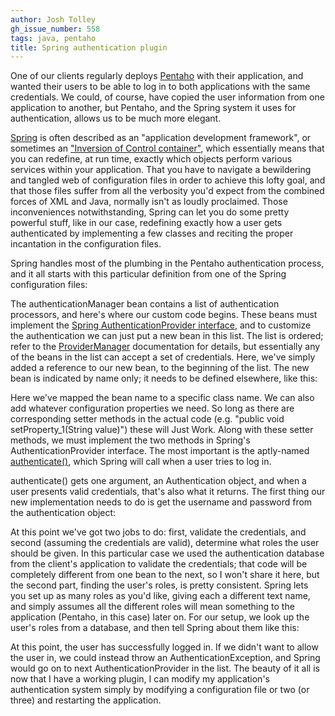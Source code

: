 ```yaml
---
author: Josh Tolley
gh_issue_number: 558
tags: java, pentaho
title: Spring authentication plugin
---
```


One of our clients regularly deploys [Pentaho](http://www.pentaho.com/) with their application, and wanted their users to be able to log in to both applications with the same credentials. We could, of course, have copied the user information from one application to another, but Pentaho, and the Spring system it uses for authentication, allows us to be much more elegant.

[Spring](http://www.springsource.org/) is often described as an "application development framework", or sometimes an ["Inversion of Control container"](http://en.wikipedia.org/wiki/Spring_Framework), which essentially means that you can redefine, at run time, exactly which objects perform various services within your application. That you have to navigate a bewildering and tangled web of configuration files in order to achieve this lofty goal, and that those files suffer from all the verbosity you'd expect from the combined forces of XML and Java, normally isn't as loudly proclaimed. Those inconveniences notwithstanding, Spring can let you do some pretty powerful stuff, like in our case, redefining exactly how a user gets authenticated by implementing a few classes and reciting the proper incantation in the configuration files.

Spring handles most of the plumbing in the Pentaho authentication process, and it all starts with this particular definition from one of the Spring configuration files:

<script src="https://gist.github.com/1902255.js"> </script>

The authenticationManager bean contains a list of authentication processors, and here's where our custom code begins. These beans must implement the [Spring AuthenticationProvider interface](http://static.springsource.org/spring-security/site/docs/3.1.x/apidocs/org/springframework/security/authentication/AuthenticationProvider.html), and to customize the authentication we can just put a new bean in this list. The list is ordered; refer to the [ProviderManager](http://static.springsource.org/spring-security/site/docs/3.1.x/apidocs/org/springframework/security/authentication/ProviderManager.html) documentation for details, but essentially any of the beans in the list can accept a set of credentials. Here, we've simply added a reference to our new bean, to the beginning of the list. The new bean is indicated by name only; it needs to be defined elsewhere, like this:

<script src="https://gist.github.com/1902423.js"> </script>

Here we've mapped the bean name to a specific class name. We can also add whatever configuration properties we need. So long as there are corresponding setter methods in the actual code (e.g. "public void setProperty_1(String value)") these will Just Work. Along with these setter methods, we must implement the two methods in Spring's AuthenticationProvider interface. The most important is the aptly-named [authenticate()](http://static.springsource.org/spring-security/site/docs/3.1.x/apidocs/org/springframework/security/authentication/AuthenticationProvider.html#authenticate(org.springframework.security.core.Authentication)), which Spring will call when a user tries to log in.

authenticate() gets one argument, an Authentication object, and when a user presents valid credentials, that's also what it returns. The first thing our new implementation needs to do is get the username and password from the authentication object:

<script src="https://gist.github.com/1902398.js"> </script>

At this point we've got two jobs to do: first, validate the credentials, and second (assuming the credentials are valid), determine what roles the user should be given. In this particular case we used the authentication database from the client's application to validate the credentials; that code will be completely different from one bean to the next, so I won't share it here, but the second part, finding the user's roles, is pretty consistent. Spring lets you set up as many roles as you'd like, giving each a different text name, and simply assumes all the different roles will mean something to the application (Pentaho, in this case) later on. For our setup, we look up the user's roles from a database, and then tell Spring about them like this:

<script src="https://gist.github.com/1902541.js"> </script>

At this point, the user has successfully logged in. If we didn't want to allow the user in, we could instead throw an AuthenticationException, and Spring would go on to next AuthenticationProvider in the list. The beauty of it all is now that I have a working plugin, I can modify my application's authentication system simply by modifying a configuration file or two (or three) and restarting the application.

